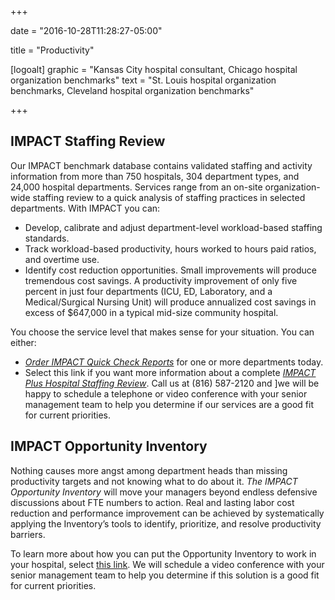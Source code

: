 +++

date = "2016-10-28T11:28:27-05:00"

title = "Productivity"

[logoalt]
  graphic = "Kansas City hospital consultant, Chicago hospital organization benchmarks"
  text = "St. Louis hospital organization benchmarks, Cleveland hospital organization benchmarks"

+++

## IMPACT Staffing Review

Our IMPACT benchmark database contains validated staffing and activity information from more than 750 hospitals, 304 department types, and 24,000 hospital departments. Services range from an on-site organization-wide staffing review to a quick analysis of staffing practices in selected departments. With IMPACT you can:

* Develop, calibrate and adjust department-level workload-based staffing standards.
* Track workload-based productivity, hours worked to hours paid ratios, and overtime use.
* Identify cost reduction opportunities. Small improvements will produce tremendous cost savings. A productivity improvement of only five percent in just four departments (ICU, ED, Laboratory, and a Medical/Surgical Nursing Unit) will produce annualized cost savings in excess of $647,000 in a typical mid-size community hospital.

You choose the service level that makes sense for your situation. You can either:

* _<a href="http://www.bradyinc.com/quick-check/information/">Order IMPACT Quick Check Reports</a>_ for one or more departments today.
* Select this link if you want more information about a complete _<a href="mailto:info@bradyinc.com?subject=IMPACT%20Plus%20Hospital%20Staffing%20Review">IMPACT Plus Hospital Staffing Review</a>_. Call us at (816) 587-2120 and ]we will be happy to schedule a telephone or video conference with your senior management team to help you determine if our services are a good fit for current priorities.

## IMPACT Opportunity Inventory
Nothing causes more angst among department heads than missing productivity targets and not knowing what to do about it. _The IMPACT Opportunity Inventory_ will move your managers beyond endless defensive discussions about FTE numbers to action. Real and lasting labor cost reduction and performance improvement can be achieved by systematically applying the Inventory’s tools to identify, prioritize, and resolve productivity barriers.

To learn more about how you can put the Opportunity Inventory to work in your hospital, select <a href="mailto:Info@bradyinc.com?subject=Schedule%20Discussion%20of%20Opportunity%20Inventory%20Process">this link</a>. We will schedule a video conference with your senior management team to help you determine if this solution is a good fit for current priorities.
